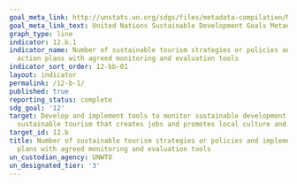 ```yaml
---
goal_meta_link: http://unstats.un.org/sdgs/files/metadata-compilation/Metadata-Goal-12.pdf
goal_meta_link_text: United Nations Sustainable Development Goals Metadata (pdf 782kB)
graph_type: line
indicator: 12.b.1
indicator_name: Number of sustainable tourism strategies or policies and implemented
  action plans with agreed monitoring and evaluation tools
indicator_sort_order: 12-bb-01
layout: indicator
permalink: /12-b-1/
published: true
reporting_status: complete
sdg_goal: '12'
target: Develop and implement tools to monitor sustainable development impacts for
  sustainable tourism that creates jobs and promotes local culture and products
target_id: 12.b
title: Number of sustainable tourism strategies or policies and implemented action
  plans with agreed monitoring and evaluation tools
un_custodian_agency: UNWTO
un_designated_tier: '3'
---
```


